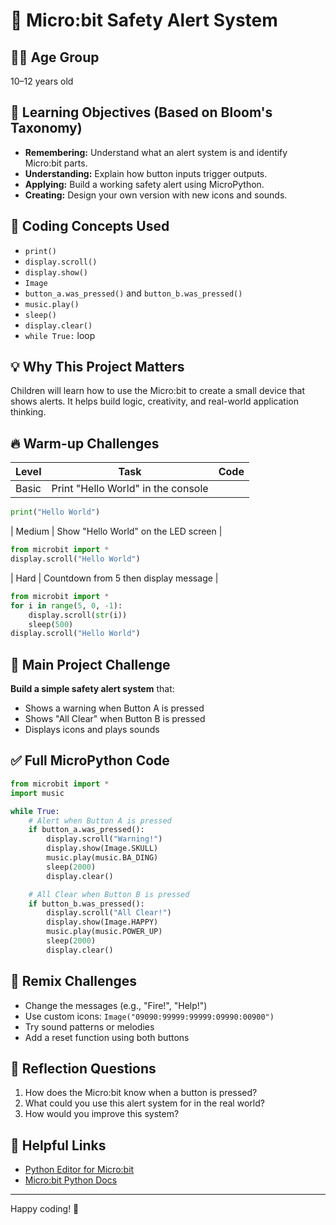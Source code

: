 # 🚨 Micro:bit Safety Alert System

## 👦👧 Age Group
10–12 years old

## 🎯 Learning Objectives (Based on Bloom's Taxonomy)
- **Remembering:** Understand what an alert system is and identify Micro:bit parts.
- **Understanding:** Explain how button inputs trigger outputs.
- **Applying:** Build a working safety alert using MicroPython.
- **Creating:** Design your own version with new icons and sounds.

## 🔧 Coding Concepts Used
- `print()`
- `display.scroll()`
- `display.show()`
- `Image`
- `button_a.was_pressed()` and `button_b.was_pressed()`
- `music.play()`
- `sleep()`
- `display.clear()`
- `while True:` loop

## 💡 Why This Project Matters
Children will learn how to use the Micro:bit to create a small device that shows alerts. It helps build logic, creativity, and real-world application thinking.

## 🔥 Warm-up Challenges
| Level | Task | Code |
|-------|------|------|
| Basic | Print "Hello World" in the console |
```python
print("Hello World")
```
| Medium | Show "Hello World" on the LED screen |
```python
from microbit import *
display.scroll("Hello World")
```
| Hard | Countdown from 5 then display message |
```python
from microbit import *
for i in range(5, 0, -1):
    display.scroll(str(i))
    sleep(500)
display.scroll("Hello World")
```

## 🧩 Main Project Challenge
**Build a simple safety alert system** that:
- Shows a warning when Button A is pressed
- Shows "All Clear" when Button B is pressed
- Displays icons and plays sounds

## ✅ Full MicroPython Code
```python
from microbit import *
import music

while True:
    # Alert when Button A is pressed
    if button_a.was_pressed():
        display.scroll("Warning!")
        display.show(Image.SKULL)
        music.play(music.BA_DING)
        sleep(2000)
        display.clear()

    # All Clear when Button B is pressed
    if button_b.was_pressed():
        display.scroll("All Clear!")
        display.show(Image.HAPPY)
        music.play(music.POWER_UP)
        sleep(2000)
        display.clear()
```

## 🚀 Remix Challenges
- Change the messages (e.g., "Fire!", "Help!")
- Use custom icons: `Image("09090:99999:99999:09990:00900")`
- Try sound patterns or melodies
- Add a reset function using both buttons

## 💬 Reflection Questions
1. How does the Micro:bit know when a button is pressed?
2. What could you use this alert system for in the real world?
3. How would you improve this system?

## 🔗 Helpful Links
- [Python Editor for Micro:bit](https://python.microbit.org/v/3)
- [Micro:bit Python Docs](https://microbit-micropython.readthedocs.io/en/v2-docs/)

---

Happy coding! 🎉

